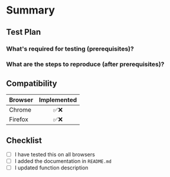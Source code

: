 <!-- Thanks for submitting a pull request! We appreciate you spending the time to work on these changes. Please follow the template so that the reviewers can easily understand what the code changes affect -->

# Summary

<!--
Explain the **motivation** for making this change: here are some points to help you:

* What issues do the pull request solve? Please tag them so that they will get automatically closed once the PR is merged
* What is the feature? (if applicable)
* How did you implement the solution?
* What areas of the library does it impact?
-->

## Test Plan

<!-- Demonstrate the code is solid. Example: The exact commands you ran and their output, screenshots / videos if the pull request changes UI. -->

### What's required for testing (prerequisites)?

### What are the steps to reproduce (after prerequisites)?

## Compatibility

| Browser | Implemented |
|---------|:-----------:|
| Chrome  |     ✅❌      |
| Firefox |     ✅❌      |

## Checklist

<!-- Check completed item, when applicable, via: [X] -->

- [ ] I have tested this on all browsers
- [ ] I added the documentation in `README.md`
- [ ] I updated function description